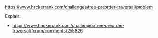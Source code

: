 https://www.hackerrank.com/challenges/tree-preorder-traversal/problem

Explain:

- https://www.hackerrank.com/challenges/tree-preorder-traversal/forum/comments/255826
